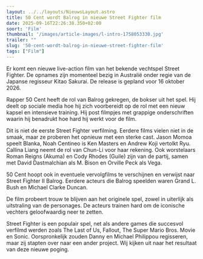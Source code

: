 ```yaml
---
layout: ../../layouts/NieuwsLayout.astro
title: 50 Cent wordt Balrog in nieuwe Street Fighter film
date: 2025-09-16T22:26:38.350+02:00
soort: 'Film'
thumbnail: '/images/article-images/l-intro-1758053330.jpg'
trailer: ""
slug: '50-cent-wordt-balrog-in-nieuwe-street-fighter-film'
tags: ["Film"]
---
```


Er komt een nieuwe live-action film van het bekende vechtspel Street Fighter. De
opnames zijn momenteel bezig in Australië onder regie van de Japanse regisseur
Kitao Sakurai. De release is gepland voor 16 oktober 2026.

Rapper 50 Cent heeft de rol van Balrog gekregen, de bokser uit het spel. Hij
deelt op sociale media hoe hij zich voorbereidt op de rol met een nieuw kapsel
en intensieve training. Hij post filmpjes met grappige onderschriften waarin hij
benadrukt hoe hard hij werkt voor de film.

Dit is niet de eerste Street Fighter verfilming. Eerdere films vielen niet in de
smaak, maar ze proberen het opnieuw met een sterke cast. Jason Momoa speelt
Blanka, Noah Centineo is Ken Masters en Andrew Koji vertolkt Ryu. Callina Liang
neemt de rol van Chun-Li voor haar rekening. Ook worstelaars Roman Reigns
(Akuma) en Cody Rhodes (Guile) zijn van de partij, samen met David Dastmalchian
als M. Bison en Orville Peck als Vega.

50 Cent hoopt ook in eventuele vervolgfilms te verschijnen en verwijst naar
Street Fighter II Balrog. Eerdere acteurs die Balrog speelden waren Grand L.
Bush en Michael Clarke Duncan.

De film probeert trouw te blijven aan het originele spel, zowel in uiterlijk als
uitstraling van de personages. De acteurs trainen hard om de iconische vechters
geloofwaardig neer te zetten.

Street Fighter is een populair spel, net als andere games die succesvol verfilmd
werden zoals The Last of Us, Fallout, The Super Mario Bros. Movie en Sonic.
Oorspronkelijk zouden Danny en Michael Philippou regisseren, maar zij stapten
over naar een ander project. Wij kijken uit naar het resultaat van deze nieuwe
poging.